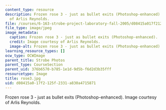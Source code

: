 ```yaml
---
content_type: resource
description: Frozen rose 3 - just as bullet exits (Photoshop-enhanced). Image courtesy
  of Arlis Reynolds.
file: /courses/6-163-strobe-project-laboratory-fall-2005/d08415a017f2125f2331a830a4715871_rose3.jpg
file_type: image/jpeg
image_metadata:
  caption: Frozen rose 3 - just as bullet exits (Photoshop-enhanced).
  credit: Image courtesy of Arlis Reynolds.
  image-alt: Frozen rose 3 - just as bullet exits (Photoshop-enhanced).
learning_resource_types: []
ocw_type: OCWImage
parent_title: Strobe Photos
parent_type: CourseSection
parent_uid: 376b6570-b785-1e1d-9d5b-f6d2d3b35fff
resourcetype: Image
title: rose3.jpg
uid: d08415a0-17f2-125f-2331-a830a4715871
---
```

Frozen rose 3 - just as bullet exits (Photoshop-enhanced). Image courtesy of Arlis Reynolds.